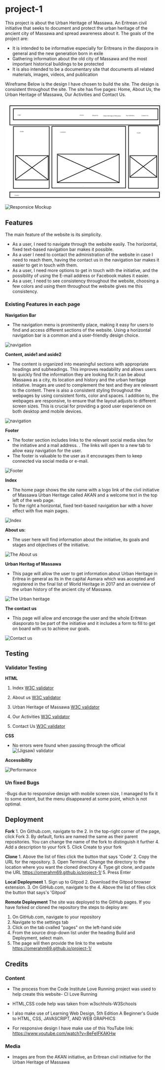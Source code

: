 # project-1
This project is about the Urban Heritage of Massawa. An Eritrean civil initiative that seeks to document and protect the urban heritage of the ancient city of Massawa and spread awareness about it.
The goals of the project are:
- It is intended to be informative especially for Eritreans in the diaspora in general and the new generation born in exile
- Gathering information about the old city of Massawa and the most important historical buildings to be protected
- It is also intended to be a documentary site that documents all related materials, images, videos, and publication

Wireframe Below is the design I have chosen to build the site. The design is consistent throughout the site. The site has five pages: Home, About Us, the Urban Heritage of Massawa, Our Activities and Contact Us.


![Wireframe](https://github.com/omerahm69/project-1/blob/main/assets/images/Webdesign.png)

![Responsice Mockup](https://github.com/omerahm69/project-1/blob/main/assets/images/Sk%C3%A4rmbild%202024-07-31%20203313_responsive.png)

## Features
The main feature of the website is its simplicity.
- As a user, I need to navigate through the website easily. The horizontal, fixed text-based navigation bar makes it possible.
- As a user I need to contact the administration of the website in case I need to reach them, having the contact us in the navigation bar makes it easier to get in touch with them.
- As a user, I need more options to get in touch with the initiative, and the possibility of using the E-mail address or Facebook makes it easier.
- As a user, I need to see consistency throughout the website, choosing a few colors and using them throughout the website gives me this consistency.

### Existing Features in each page 

 __Navigation Bar__

- The navigation menu is prominently place, making it easy for users to find and access different sections of the website. Using a horizontal navigation bar is a common and a user-friendly design choice.

![navigation](https://github.com/user-attachments/assets/e41573a8-d520-467d-9d5a-fa4567e05eef)

__Content, aside1 and aside2__
- The content is organized into meaningful sections with appropriate headings and subheadings. This improves readability and allows users to quickly find the information they are looking for.It can be about Massawa as a city, its location and history and the urban heritage initiative. Images are used to complement the text and they are relevant to the content.
There is also a consistent styling throughout the webpages by using consistent fonts, color and spaces.
I addition to, the webpages are responsive, to ensure that the layout adjusts to different screen sizes. This is crucial for providing a good user experience on both desktop amd mobile devices.

![navigation](https://github.com/omerahm69/project-1/blob/main/assets/images/Sk%C3%A4rmbild%202024-08-01%20083944_content.png)


__Footer__
  - The footer section includes links to the relevant social media sites for the initiative and a mail address.
  . The links will open to a new tab to allow easy navigation for the user.
  - The footer is valuable to the user as it encourages them to keep connected via social media or e-mail.

![Footer](https://github.com/omerahm69/project-1/blob/main/assets/images/Sk%C3%A4rmbild%202024-08-01%20085655_footer.png)
    
__Index__
  
- The home page shows the site name with a logo link of the civil initiative of Massawa Urban Heritage called AKAN and a welcome text in the top left of the web page.
- To the right a horizontal, fixed text-based navigation bar with a hover effect with five main pages.

![Index](https://github.com/omerahm69/project-1/blob/main/assets/images/Sk%C3%A4rmbild%202024-08-01%20083731_index_2.png)

 __About us:__

  - The user here will find information about the initiative, its goals and stages and objectives of the initiative.

![The About us](https://validator.w3.org/nu/?doc=https%3A%2F%2Fomerahm69.github.io%2Fproject-1%2Fabout-us.html)

 __Urban Heritag of Massawa__

  - This page will allow the user to get information about Urban Heritage in Eritrea in general as its in the capital Asmara which was accepted and registered in the final list of World Heritage in 2017 and an overview of the urban history of the ancient city of Massawa. 

![The Urban heritage](https://github.com/user-attachments/assets/ab46eef6-4fee-4840-aaff-d6a48f6fe3b7)

 __The contact us__ 

  - This page will allow and encorage the user and the whole Eritrean diasporato to be part of the initiative and it includes a form to fill to get on board with us to achieve our goals.

![Contact us](https://github.com/omerahm69/project-1/blob/main/assets/images/Sk%C3%A4rmbild%202024-07-31%20115655_contact_us.png)


## Testing 

### Validator Testing
 __HTML__ 
   
  1. Index
 [W3C validator](https://validator.w3.org/nu/?doc=https%3A%2F%2Fomerahm69.github.io%2Fproject-1%2Findex.html)
  2. About us
 [W3C validator](https://validator.w3.org/nu/doc=https%3A%2F%2Fomerahm69.github.io%2Fproject-1%2Fabout-us.html)

  3. Urban Heritage of Massawa
 [W3C validator](https://validator.w3.org/nu/?showsource=yes&doc=https%3A%2F%2Fomerahm69.github.io%2Fproject-1%2Furban-heritage-of-massawa.html#l41c148)
  4. Our Activities
 [W3C validator](https://validator.w3.org/nu/?showsource=yes&doc=https%3A%2F%2Fomerahm69.github.io%2Fproject-1%2Four-activities.html#l41c148)

  5. Contact Us
 [W3C validator](https://validator.w3.org/nu/?doc=https%3A%2F%2Fomerahm69.github.io%2Fproject-1%2Fcontact-us.html#l41c148)

 __CSS__ 
 
  - No errors were found when passing through the official
    ![(Jigsaw) validator]( https://jigsaw.w3.org/css-validator/validator?uri=https%3A%2F%2Fomerahm69.github.io%2Fproject-1%2Fassets%2Fcss%2Fstyle.css&profile=css3svg&usermedium=all&warning=1&vextwarning=&lang=en)
 
 __Accessibility__
  
![Performance](https://github.com/user-attachments/assets/787e0d01-8a9b-4246-bde3-ccef679d29b4)

### Un fixed Bugs
-Bugs due to responsive design with mobile screen size, I managed to fix it to some extent, but the menu disappeared at some point, which is not optimal.  

## Deployment
  
__Fork__
    1. On Github.com, navigate to the 
    2. In the top-right corner of the page, click Fork
    3. By default, forks are named the same as their parent repositories. You can change the   name of the fork to   distinguish it further
    4. Add a description to your fork
    5. Click Create to your fork

 __Clone__
    1. Above the list of files click the button that says 'Code'
    2. Copy the URL for the repository.
    3. Open Terminal. Change the directory to the location where you want the cloned directory
    4. Type git clone, and paste the URL https://omerahm69.github.io/project-1/
    5. Press Enter

 __Local Deployment__
    1. Sign up to Gitpod
    2. Download the Gitpod browser extension.
    3. On GitHub.com, navigate to the
    4. Above the list of files click the button that says's 'Gitpod'

 __Remote Deployment__
    The site was deployed to the GitHub pages. If you have forked or cloned the repository the steps to deploy are:
   1. On GitHub.com, navigate to your repository
   2. Navigate to the settings tab
   3. Click on the tab cvalled "pages" on the left-hand side
   4. From the source drop-down list under the heading Build and Deployment, select main.
   5. The page will then provide the link to the website https://omerahm69.github.io/project-1/
      
## Credits 

### Content 
- The process from the Code Institute Love Running project was used to help create this website- CI Love Running
- HTML,CSS code help was taken from w3schhols-W3Schools

- I also make use of Learning Web Design, 5th Edition
  A Beginner's Guide to HTML, CSS, JAVASCRIPT, AND WEB GRAPHICS
- For responsive design I have make use of this YouTube link:
  https://www.youtube.com/watch?v=8eFeIFKAKHw
  
 

### Media

- Images are from the AKAN initiative, an Eritrean civil initiative for the Urban Heritage of Massawa

 
